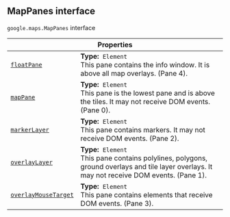 
<devsite-heading text=" MapPanes interface" for="MapPanes" level="h2" link="" toc="" back-to-top=""><h2 id="MapPanes" is-upgraded="">MapPanes interface </h2></devsite-heading>
<p>
<code translate="no" dir="ltr"><span itemprop="path">google.maps</span>.<span itemprop="name">MapPanes</span></code>
interface
</p>
<div class="devsite-table-wrapper"><table class="properties responsive" summary="interface MapPanes - Properties">
<thead>
<tr><th colspan="2">Properties</th>
</tr></thead>
<tbody>
<tr id="MapPanes.floatPane">
<td itemprop="property"><code translate="no" dir="ltr"><a class="secret-link" href="#MapPanes.floatPane"><span>floatPane</span></a></code></td>
<td><div><strong>Type:</strong>&nbsp; <code translate="no" dir="ltr">Element</code></div>
<div class="desc">This pane contains the info window. It is above all map overlays. (Pane 4).</div></td>
</tr>
<tr id="MapPanes.mapPane">
<td itemprop="property"><code translate="no" dir="ltr"><a class="secret-link" href="#MapPanes.mapPane"><span>mapPane</span></a></code></td>
<td><div><strong>Type:</strong>&nbsp; <code translate="no" dir="ltr">Element</code></div>
<div class="desc">This pane is the lowest pane and is above the tiles. It may not receive DOM events. (Pane 0).</div></td>
</tr>
<tr id="MapPanes.markerLayer">
<td itemprop="property"><code translate="no" dir="ltr"><a class="secret-link" href="#MapPanes.markerLayer"><span>markerLayer</span></a></code></td>
<td><div><strong>Type:</strong>&nbsp; <code translate="no" dir="ltr">Element</code></div>
<div class="desc">This pane contains markers. It may not receive DOM events. (Pane 2).</div></td>
</tr>
<tr id="MapPanes.overlayLayer">
<td itemprop="property"><code translate="no" dir="ltr"><a class="secret-link" href="#MapPanes.overlayLayer"><span>overlayLayer</span></a></code></td>
<td><div><strong>Type:</strong>&nbsp; <code translate="no" dir="ltr">Element</code></div>
<div class="desc">This pane contains polylines, polygons, ground overlays and tile layer overlays. It may not receive DOM events. (Pane 1).</div></td>
</tr>
<tr id="MapPanes.overlayMouseTarget">
<td itemprop="property"><code translate="no" dir="ltr"><a class="secret-link" href="#MapPanes.overlayMouseTarget"><span>overlayMouseTarget</span></a></code></td>
<td><div><strong>Type:</strong>&nbsp; <code translate="no" dir="ltr">Element</code></div>
<div class="desc">This pane contains elements that receive DOM events. (Pane 3).</div></td>
</tr>
</tbody>
</table></div>
<script src="replace_links.js"></script>
